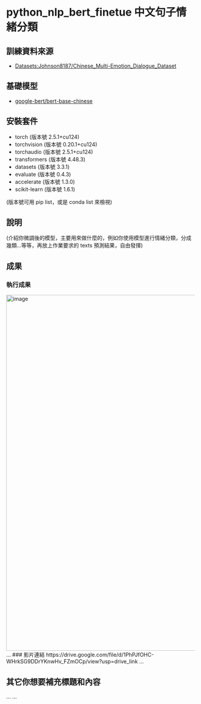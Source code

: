 # python_nlp_bert_finetue 中文句子情緒分類

## 訓練資料來源
- [Datasets:Johnson8187/Chinese_Multi-Emotion_Dialogue_Dataset](https://huggingface.co/datasets/Johnson8187/Chinese_Multi-Emotion_Dialogue_Dataset)

## 基礎模型
- [google-bert/bert-base-chinese](https://huggingface.co/google-bert/bert-base-chinese)

## 安裝套件
- torch (版本號 2.5.1+cu124)
- torchvision (版本號 0.20.1+cu124)
- torchaudio (版本號 2.5.1+cu124)
- transformers (版本號 4.48.3)
- datasets (版本號 3.3.1)
- evaluate (版本號 0.4.3)
- accelerate (版本號 1.3.0)
- scikit-learn (版本號 1.6.1)
  
(版本號可用 pip list，或是 conda list 來檢視)


## 說明
(介紹你微調後的模型，主要用來做什麼的，例如你使用模型進行情緒分類，分成幾類…等等，再放上作業要求的 texts 預測結果，自由發揮)

## 成果
### 執行成果
<img width="952" alt="image" src="https://github.com/user-attachments/assets/4a9efb91-9dcc-4fac-95ac-85296d6b1013" />
...
### 影片連結
https://drive.google.com/file/d/1PhPJfOHC-WHrkSG9DDrYKnwHv_FZmOCp/view?usp=drive_link
...

## 其它你想要補充標題和內容
...
...
